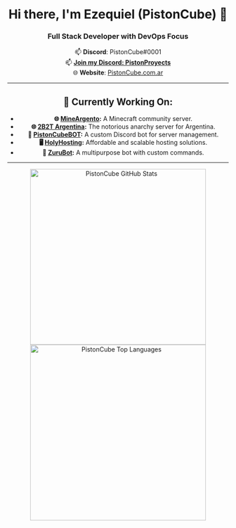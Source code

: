 <div align="center">

# Hi there, I'm Ezequiel (PistonCube) 👋  
### Full Stack Developer with DevOps Focus

📫 **Discord**: PistonCube#0001  
📫 **[Join my Discord: PistonProyects](https://discord.gg/eKeeZPq6SJ)**  
🌐 **Website**: [PistonCube.com.ar](https://www.pistoncube.com.ar/)

---

## 🔭 Currently Working On:

- **🌐 [MineArgento](https://www.mineargento.com.ar/):** A Minecraft community server.
- **🌐 [2B2T Argentina](https://www.2b2t.net.ar/):** The notorious anarchy server for Argentina.
- **🤖 [PistonCubeBOT](https://bot.pistoncube.com.ar/):** A custom Discord bot for server management.
- **🖥️ [HolyHosting](https://holyhost.ing/2b2t):** Affordable and scalable hosting solutions.
- **🤖 [ZuruBot](https://bot.pistoncube.com.ar/):** A multipurpose bot with custom commands.

---

<img src="https://github-readme-stats.vercel.app/api?username=PistonCube&show_icons=true&text_color=00ff00&icon_color=008000&theme=dark" alt="PistonCube GitHub Stats" width="400" />
<img src="https://github-readme-stats.vercel.app/api/top-langs/?username=PistonCube&layout=compact&text_color=00ff00&icon_color=008000&theme=dark" alt="PistonCube Top Languages" width="400" />

</div>
